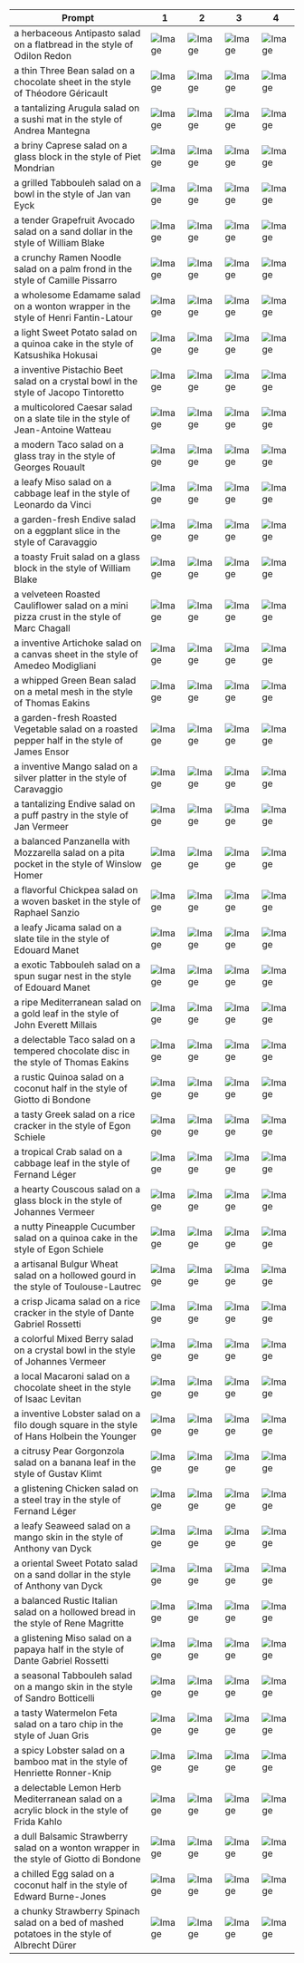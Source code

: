 | Prompt | 1 | 2 | 3 | 4 |
|-|-|-|-|-|
| a herbaceous Antipasto salad on a flatbread in the style of Odilon Redon | ![Image](https://salad-benchmark-public-assets.s3.us-east-2.amazonaws.com/sdxl/caa0b395-3687-4b57-b625-cad44e8e6888-0.jpg) | ![Image](https://salad-benchmark-public-assets.s3.us-east-2.amazonaws.com/sdxl/caa0b395-3687-4b57-b625-cad44e8e6888-1.jpg) | ![Image](https://salad-benchmark-public-assets.s3.us-east-2.amazonaws.com/sdxl/caa0b395-3687-4b57-b625-cad44e8e6888-2.jpg) | ![Image](https://salad-benchmark-public-assets.s3.us-east-2.amazonaws.com/sdxl/caa0b395-3687-4b57-b625-cad44e8e6888-3.jpg) |
| a thin Three Bean salad on a chocolate sheet in the style of Théodore Géricault | ![Image](https://salad-benchmark-public-assets.s3.us-east-2.amazonaws.com/sdxl/8ab86033-2ea0-41bd-bd8c-0c97dd962e5e-0.jpg) | ![Image](https://salad-benchmark-public-assets.s3.us-east-2.amazonaws.com/sdxl/8ab86033-2ea0-41bd-bd8c-0c97dd962e5e-1.jpg) | ![Image](https://salad-benchmark-public-assets.s3.us-east-2.amazonaws.com/sdxl/8ab86033-2ea0-41bd-bd8c-0c97dd962e5e-2.jpg) | ![Image](https://salad-benchmark-public-assets.s3.us-east-2.amazonaws.com/sdxl/8ab86033-2ea0-41bd-bd8c-0c97dd962e5e-3.jpg) |
| a tantalizing Arugula salad on a sushi mat in the style of Andrea Mantegna | ![Image](https://salad-benchmark-public-assets.s3.us-east-2.amazonaws.com/sdxl/f0e33a1b-ae22-4f2b-a564-5ad6328de55c-0.jpg) | ![Image](https://salad-benchmark-public-assets.s3.us-east-2.amazonaws.com/sdxl/f0e33a1b-ae22-4f2b-a564-5ad6328de55c-1.jpg) | ![Image](https://salad-benchmark-public-assets.s3.us-east-2.amazonaws.com/sdxl/f0e33a1b-ae22-4f2b-a564-5ad6328de55c-2.jpg) | ![Image](https://salad-benchmark-public-assets.s3.us-east-2.amazonaws.com/sdxl/f0e33a1b-ae22-4f2b-a564-5ad6328de55c-3.jpg) |
| a briny Caprese salad on a glass block in the style of Piet Mondrian | ![Image](https://salad-benchmark-public-assets.s3.us-east-2.amazonaws.com/sdxl/7f8bc449-57b9-414e-af4b-8cbb06699b23-0.jpg) | ![Image](https://salad-benchmark-public-assets.s3.us-east-2.amazonaws.com/sdxl/7f8bc449-57b9-414e-af4b-8cbb06699b23-1.jpg) | ![Image](https://salad-benchmark-public-assets.s3.us-east-2.amazonaws.com/sdxl/7f8bc449-57b9-414e-af4b-8cbb06699b23-2.jpg) | ![Image](https://salad-benchmark-public-assets.s3.us-east-2.amazonaws.com/sdxl/7f8bc449-57b9-414e-af4b-8cbb06699b23-3.jpg) |
| a grilled Tabbouleh salad on a bowl in the style of Jan van Eyck | ![Image](https://salad-benchmark-public-assets.s3.us-east-2.amazonaws.com/sdxl/724d5c3d-85cf-4faf-8166-6cd096f682d6-0.jpg) | ![Image](https://salad-benchmark-public-assets.s3.us-east-2.amazonaws.com/sdxl/724d5c3d-85cf-4faf-8166-6cd096f682d6-1.jpg) | ![Image](https://salad-benchmark-public-assets.s3.us-east-2.amazonaws.com/sdxl/724d5c3d-85cf-4faf-8166-6cd096f682d6-2.jpg) | ![Image](https://salad-benchmark-public-assets.s3.us-east-2.amazonaws.com/sdxl/724d5c3d-85cf-4faf-8166-6cd096f682d6-3.jpg) |
| a tender Grapefruit Avocado salad on a sand dollar in the style of William Blake | ![Image](https://salad-benchmark-public-assets.s3.us-east-2.amazonaws.com/sdxl/62b62133-f568-4a02-8e2c-64e4f34284c3-0.jpg) | ![Image](https://salad-benchmark-public-assets.s3.us-east-2.amazonaws.com/sdxl/62b62133-f568-4a02-8e2c-64e4f34284c3-1.jpg) | ![Image](https://salad-benchmark-public-assets.s3.us-east-2.amazonaws.com/sdxl/62b62133-f568-4a02-8e2c-64e4f34284c3-2.jpg) | ![Image](https://salad-benchmark-public-assets.s3.us-east-2.amazonaws.com/sdxl/62b62133-f568-4a02-8e2c-64e4f34284c3-3.jpg) |
| a crunchy Ramen Noodle salad on a palm frond in the style of Camille Pissarro | ![Image](https://salad-benchmark-public-assets.s3.us-east-2.amazonaws.com/sdxl/89bf35cf-5564-4cf3-9d8c-428b8b7bf821-0.jpg) | ![Image](https://salad-benchmark-public-assets.s3.us-east-2.amazonaws.com/sdxl/89bf35cf-5564-4cf3-9d8c-428b8b7bf821-1.jpg) | ![Image](https://salad-benchmark-public-assets.s3.us-east-2.amazonaws.com/sdxl/89bf35cf-5564-4cf3-9d8c-428b8b7bf821-2.jpg) | ![Image](https://salad-benchmark-public-assets.s3.us-east-2.amazonaws.com/sdxl/89bf35cf-5564-4cf3-9d8c-428b8b7bf821-3.jpg) |
| a wholesome Edamame salad on a wonton wrapper in the style of Henri Fantin-Latour | ![Image](https://salad-benchmark-public-assets.s3.us-east-2.amazonaws.com/sdxl/0e77860c-74cb-465f-a5d5-35a782538cda-0.jpg) | ![Image](https://salad-benchmark-public-assets.s3.us-east-2.amazonaws.com/sdxl/0e77860c-74cb-465f-a5d5-35a782538cda-1.jpg) | ![Image](https://salad-benchmark-public-assets.s3.us-east-2.amazonaws.com/sdxl/0e77860c-74cb-465f-a5d5-35a782538cda-2.jpg) | ![Image](https://salad-benchmark-public-assets.s3.us-east-2.amazonaws.com/sdxl/0e77860c-74cb-465f-a5d5-35a782538cda-3.jpg) |
| a light Sweet Potato salad on a quinoa cake in the style of Katsushika Hokusai | ![Image](https://salad-benchmark-public-assets.s3.us-east-2.amazonaws.com/sdxl/8c0020f1-3bcc-4b52-9835-692dc3c50ae2-0.jpg) | ![Image](https://salad-benchmark-public-assets.s3.us-east-2.amazonaws.com/sdxl/8c0020f1-3bcc-4b52-9835-692dc3c50ae2-1.jpg) | ![Image](https://salad-benchmark-public-assets.s3.us-east-2.amazonaws.com/sdxl/8c0020f1-3bcc-4b52-9835-692dc3c50ae2-2.jpg) | ![Image](https://salad-benchmark-public-assets.s3.us-east-2.amazonaws.com/sdxl/8c0020f1-3bcc-4b52-9835-692dc3c50ae2-3.jpg) |
| a inventive Pistachio Beet salad on a crystal bowl in the style of Jacopo Tintoretto | ![Image](https://salad-benchmark-public-assets.s3.us-east-2.amazonaws.com/sdxl/6d02bbbc-d00e-4dec-a445-ac125f4f2975-0.jpg) | ![Image](https://salad-benchmark-public-assets.s3.us-east-2.amazonaws.com/sdxl/6d02bbbc-d00e-4dec-a445-ac125f4f2975-1.jpg) | ![Image](https://salad-benchmark-public-assets.s3.us-east-2.amazonaws.com/sdxl/6d02bbbc-d00e-4dec-a445-ac125f4f2975-2.jpg) | ![Image](https://salad-benchmark-public-assets.s3.us-east-2.amazonaws.com/sdxl/6d02bbbc-d00e-4dec-a445-ac125f4f2975-3.jpg) |
| a multicolored Caesar salad on a slate tile in the style of Jean-Antoine Watteau | ![Image](https://salad-benchmark-public-assets.s3.us-east-2.amazonaws.com/sdxl/2d87ad08-e497-458f-962c-97653944e881-0.jpg) | ![Image](https://salad-benchmark-public-assets.s3.us-east-2.amazonaws.com/sdxl/2d87ad08-e497-458f-962c-97653944e881-1.jpg) | ![Image](https://salad-benchmark-public-assets.s3.us-east-2.amazonaws.com/sdxl/2d87ad08-e497-458f-962c-97653944e881-2.jpg) | ![Image](https://salad-benchmark-public-assets.s3.us-east-2.amazonaws.com/sdxl/2d87ad08-e497-458f-962c-97653944e881-3.jpg) |
| a modern Taco salad on a glass tray in the style of Georges Rouault | ![Image](https://salad-benchmark-public-assets.s3.us-east-2.amazonaws.com/sdxl/5a0ed27a-b0d5-4772-ad47-27ccfe58e43e-0.jpg) | ![Image](https://salad-benchmark-public-assets.s3.us-east-2.amazonaws.com/sdxl/5a0ed27a-b0d5-4772-ad47-27ccfe58e43e-1.jpg) | ![Image](https://salad-benchmark-public-assets.s3.us-east-2.amazonaws.com/sdxl/5a0ed27a-b0d5-4772-ad47-27ccfe58e43e-2.jpg) | ![Image](https://salad-benchmark-public-assets.s3.us-east-2.amazonaws.com/sdxl/5a0ed27a-b0d5-4772-ad47-27ccfe58e43e-3.jpg) |
| a leafy Miso salad on a cabbage leaf in the style of Leonardo da Vinci | ![Image](https://salad-benchmark-public-assets.s3.us-east-2.amazonaws.com/sdxl/01e90c96-9bcf-4a16-bebd-8595503598a9-0.jpg) | ![Image](https://salad-benchmark-public-assets.s3.us-east-2.amazonaws.com/sdxl/01e90c96-9bcf-4a16-bebd-8595503598a9-1.jpg) | ![Image](https://salad-benchmark-public-assets.s3.us-east-2.amazonaws.com/sdxl/01e90c96-9bcf-4a16-bebd-8595503598a9-2.jpg) | ![Image](https://salad-benchmark-public-assets.s3.us-east-2.amazonaws.com/sdxl/01e90c96-9bcf-4a16-bebd-8595503598a9-3.jpg) |
| a garden-fresh Endive salad on a eggplant slice in the style of Caravaggio | ![Image](https://salad-benchmark-public-assets.s3.us-east-2.amazonaws.com/sdxl/c0ec7b7a-45b3-423c-b9d2-ec1d316eed81-0.jpg) | ![Image](https://salad-benchmark-public-assets.s3.us-east-2.amazonaws.com/sdxl/c0ec7b7a-45b3-423c-b9d2-ec1d316eed81-1.jpg) | ![Image](https://salad-benchmark-public-assets.s3.us-east-2.amazonaws.com/sdxl/c0ec7b7a-45b3-423c-b9d2-ec1d316eed81-2.jpg) | ![Image](https://salad-benchmark-public-assets.s3.us-east-2.amazonaws.com/sdxl/c0ec7b7a-45b3-423c-b9d2-ec1d316eed81-3.jpg) |
| a toasty Fruit salad on a glass block in the style of William Blake | ![Image](https://salad-benchmark-public-assets.s3.us-east-2.amazonaws.com/sdxl/1dea8d83-406e-4eb7-97be-aff59c91bfbb-0.jpg) | ![Image](https://salad-benchmark-public-assets.s3.us-east-2.amazonaws.com/sdxl/1dea8d83-406e-4eb7-97be-aff59c91bfbb-1.jpg) | ![Image](https://salad-benchmark-public-assets.s3.us-east-2.amazonaws.com/sdxl/1dea8d83-406e-4eb7-97be-aff59c91bfbb-2.jpg) | ![Image](https://salad-benchmark-public-assets.s3.us-east-2.amazonaws.com/sdxl/1dea8d83-406e-4eb7-97be-aff59c91bfbb-3.jpg) |
| a velveteen Roasted Cauliflower salad on a mini pizza crust in the style of Marc Chagall | ![Image](https://salad-benchmark-public-assets.s3.us-east-2.amazonaws.com/sdxl/6fdf52e0-791a-4bee-9c97-d74e066e3de1-0.jpg) | ![Image](https://salad-benchmark-public-assets.s3.us-east-2.amazonaws.com/sdxl/6fdf52e0-791a-4bee-9c97-d74e066e3de1-1.jpg) | ![Image](https://salad-benchmark-public-assets.s3.us-east-2.amazonaws.com/sdxl/6fdf52e0-791a-4bee-9c97-d74e066e3de1-2.jpg) | ![Image](https://salad-benchmark-public-assets.s3.us-east-2.amazonaws.com/sdxl/6fdf52e0-791a-4bee-9c97-d74e066e3de1-3.jpg) |
| a inventive Artichoke salad on a canvas sheet in the style of Amedeo Modigliani | ![Image](https://salad-benchmark-public-assets.s3.us-east-2.amazonaws.com/sdxl/d15985c7-8041-4f11-abad-fc4786564106-0.jpg) | ![Image](https://salad-benchmark-public-assets.s3.us-east-2.amazonaws.com/sdxl/d15985c7-8041-4f11-abad-fc4786564106-1.jpg) | ![Image](https://salad-benchmark-public-assets.s3.us-east-2.amazonaws.com/sdxl/d15985c7-8041-4f11-abad-fc4786564106-2.jpg) | ![Image](https://salad-benchmark-public-assets.s3.us-east-2.amazonaws.com/sdxl/d15985c7-8041-4f11-abad-fc4786564106-3.jpg) |
| a whipped Green Bean salad on a metal mesh in the style of Thomas Eakins | ![Image](https://salad-benchmark-public-assets.s3.us-east-2.amazonaws.com/sdxl/d8b63a34-182b-4f88-943e-1a99f5cb9fe8-0.jpg) | ![Image](https://salad-benchmark-public-assets.s3.us-east-2.amazonaws.com/sdxl/d8b63a34-182b-4f88-943e-1a99f5cb9fe8-1.jpg) | ![Image](https://salad-benchmark-public-assets.s3.us-east-2.amazonaws.com/sdxl/d8b63a34-182b-4f88-943e-1a99f5cb9fe8-2.jpg) | ![Image](https://salad-benchmark-public-assets.s3.us-east-2.amazonaws.com/sdxl/d8b63a34-182b-4f88-943e-1a99f5cb9fe8-3.jpg) |
| a garden-fresh Roasted Vegetable salad on a roasted pepper half in the style of James Ensor | ![Image](https://salad-benchmark-public-assets.s3.us-east-2.amazonaws.com/sdxl/fb6c12d6-9803-4ff1-af7b-c46a79625c61-0.jpg) | ![Image](https://salad-benchmark-public-assets.s3.us-east-2.amazonaws.com/sdxl/fb6c12d6-9803-4ff1-af7b-c46a79625c61-1.jpg) | ![Image](https://salad-benchmark-public-assets.s3.us-east-2.amazonaws.com/sdxl/fb6c12d6-9803-4ff1-af7b-c46a79625c61-2.jpg) | ![Image](https://salad-benchmark-public-assets.s3.us-east-2.amazonaws.com/sdxl/fb6c12d6-9803-4ff1-af7b-c46a79625c61-3.jpg) |
| a inventive Mango salad on a silver platter in the style of Caravaggio | ![Image](https://salad-benchmark-public-assets.s3.us-east-2.amazonaws.com/sdxl/e506a119-28be-45fc-9339-e6a50872a38c-0.jpg) | ![Image](https://salad-benchmark-public-assets.s3.us-east-2.amazonaws.com/sdxl/e506a119-28be-45fc-9339-e6a50872a38c-1.jpg) | ![Image](https://salad-benchmark-public-assets.s3.us-east-2.amazonaws.com/sdxl/e506a119-28be-45fc-9339-e6a50872a38c-2.jpg) | ![Image](https://salad-benchmark-public-assets.s3.us-east-2.amazonaws.com/sdxl/e506a119-28be-45fc-9339-e6a50872a38c-3.jpg) |
| a tantalizing Endive salad on a puff pastry in the style of Jan Vermeer | ![Image](https://salad-benchmark-public-assets.s3.us-east-2.amazonaws.com/sdxl/b1341563-801b-49c7-ac52-c74782ac90ef-0.jpg) | ![Image](https://salad-benchmark-public-assets.s3.us-east-2.amazonaws.com/sdxl/b1341563-801b-49c7-ac52-c74782ac90ef-1.jpg) | ![Image](https://salad-benchmark-public-assets.s3.us-east-2.amazonaws.com/sdxl/b1341563-801b-49c7-ac52-c74782ac90ef-2.jpg) | ![Image](https://salad-benchmark-public-assets.s3.us-east-2.amazonaws.com/sdxl/b1341563-801b-49c7-ac52-c74782ac90ef-3.jpg) |
| a balanced Panzanella with Mozzarella salad on a pita pocket in the style of Winslow Homer | ![Image](https://salad-benchmark-public-assets.s3.us-east-2.amazonaws.com/sdxl/a7251be9-4e33-458d-84f2-33f9038ac619-0.jpg) | ![Image](https://salad-benchmark-public-assets.s3.us-east-2.amazonaws.com/sdxl/a7251be9-4e33-458d-84f2-33f9038ac619-1.jpg) | ![Image](https://salad-benchmark-public-assets.s3.us-east-2.amazonaws.com/sdxl/a7251be9-4e33-458d-84f2-33f9038ac619-2.jpg) | ![Image](https://salad-benchmark-public-assets.s3.us-east-2.amazonaws.com/sdxl/a7251be9-4e33-458d-84f2-33f9038ac619-3.jpg) |
| a flavorful Chickpea salad on a woven basket in the style of Raphael Sanzio | ![Image](https://salad-benchmark-public-assets.s3.us-east-2.amazonaws.com/sdxl/9a1cbfdf-7b8e-4835-a7bf-dd1980657840-0.jpg) | ![Image](https://salad-benchmark-public-assets.s3.us-east-2.amazonaws.com/sdxl/9a1cbfdf-7b8e-4835-a7bf-dd1980657840-1.jpg) | ![Image](https://salad-benchmark-public-assets.s3.us-east-2.amazonaws.com/sdxl/9a1cbfdf-7b8e-4835-a7bf-dd1980657840-2.jpg) | ![Image](https://salad-benchmark-public-assets.s3.us-east-2.amazonaws.com/sdxl/9a1cbfdf-7b8e-4835-a7bf-dd1980657840-3.jpg) |
| a leafy Jicama salad on a slate tile in the style of Edouard Manet | ![Image](https://salad-benchmark-public-assets.s3.us-east-2.amazonaws.com/sdxl/290a3f13-33e2-42e7-92cb-74fbf4f52115-0.jpg) | ![Image](https://salad-benchmark-public-assets.s3.us-east-2.amazonaws.com/sdxl/290a3f13-33e2-42e7-92cb-74fbf4f52115-1.jpg) | ![Image](https://salad-benchmark-public-assets.s3.us-east-2.amazonaws.com/sdxl/290a3f13-33e2-42e7-92cb-74fbf4f52115-2.jpg) | ![Image](https://salad-benchmark-public-assets.s3.us-east-2.amazonaws.com/sdxl/290a3f13-33e2-42e7-92cb-74fbf4f52115-3.jpg) |
| a exotic Tabbouleh salad on a spun sugar nest in the style of Edouard Manet | ![Image](https://salad-benchmark-public-assets.s3.us-east-2.amazonaws.com/sdxl/33f19329-82ac-4ca6-8319-adedb92c0b5b-0.jpg) | ![Image](https://salad-benchmark-public-assets.s3.us-east-2.amazonaws.com/sdxl/33f19329-82ac-4ca6-8319-adedb92c0b5b-1.jpg) | ![Image](https://salad-benchmark-public-assets.s3.us-east-2.amazonaws.com/sdxl/33f19329-82ac-4ca6-8319-adedb92c0b5b-2.jpg) | ![Image](https://salad-benchmark-public-assets.s3.us-east-2.amazonaws.com/sdxl/33f19329-82ac-4ca6-8319-adedb92c0b5b-3.jpg) |
| a ripe Mediterranean salad on a gold leaf in the style of John Everett Millais | ![Image](https://salad-benchmark-public-assets.s3.us-east-2.amazonaws.com/sdxl/94e9a958-eacb-4b02-a431-3da5ed7116d3-0.jpg) | ![Image](https://salad-benchmark-public-assets.s3.us-east-2.amazonaws.com/sdxl/94e9a958-eacb-4b02-a431-3da5ed7116d3-1.jpg) | ![Image](https://salad-benchmark-public-assets.s3.us-east-2.amazonaws.com/sdxl/94e9a958-eacb-4b02-a431-3da5ed7116d3-2.jpg) | ![Image](https://salad-benchmark-public-assets.s3.us-east-2.amazonaws.com/sdxl/94e9a958-eacb-4b02-a431-3da5ed7116d3-3.jpg) |
| a delectable Taco salad on a tempered chocolate disc in the style of Thomas Eakins | ![Image](https://salad-benchmark-public-assets.s3.us-east-2.amazonaws.com/sdxl/0cfa645d-a64a-4523-aeb6-fd21985e11a2-0.jpg) | ![Image](https://salad-benchmark-public-assets.s3.us-east-2.amazonaws.com/sdxl/0cfa645d-a64a-4523-aeb6-fd21985e11a2-1.jpg) | ![Image](https://salad-benchmark-public-assets.s3.us-east-2.amazonaws.com/sdxl/0cfa645d-a64a-4523-aeb6-fd21985e11a2-2.jpg) | ![Image](https://salad-benchmark-public-assets.s3.us-east-2.amazonaws.com/sdxl/0cfa645d-a64a-4523-aeb6-fd21985e11a2-3.jpg) |
| a rustic Quinoa salad on a coconut half in the style of Giotto di Bondone | ![Image](https://salad-benchmark-public-assets.s3.us-east-2.amazonaws.com/sdxl/5a2d3159-8b7c-4d2f-be62-2c9b40b99eb0-0.jpg) | ![Image](https://salad-benchmark-public-assets.s3.us-east-2.amazonaws.com/sdxl/5a2d3159-8b7c-4d2f-be62-2c9b40b99eb0-1.jpg) | ![Image](https://salad-benchmark-public-assets.s3.us-east-2.amazonaws.com/sdxl/5a2d3159-8b7c-4d2f-be62-2c9b40b99eb0-2.jpg) | ![Image](https://salad-benchmark-public-assets.s3.us-east-2.amazonaws.com/sdxl/5a2d3159-8b7c-4d2f-be62-2c9b40b99eb0-3.jpg) |
| a tasty Greek salad on a rice cracker in the style of Egon Schiele | ![Image](https://salad-benchmark-public-assets.s3.us-east-2.amazonaws.com/sdxl/3e26b433-9e22-4ca3-8c36-b6db5876ca2e-0.jpg) | ![Image](https://salad-benchmark-public-assets.s3.us-east-2.amazonaws.com/sdxl/3e26b433-9e22-4ca3-8c36-b6db5876ca2e-1.jpg) | ![Image](https://salad-benchmark-public-assets.s3.us-east-2.amazonaws.com/sdxl/3e26b433-9e22-4ca3-8c36-b6db5876ca2e-2.jpg) | ![Image](https://salad-benchmark-public-assets.s3.us-east-2.amazonaws.com/sdxl/3e26b433-9e22-4ca3-8c36-b6db5876ca2e-3.jpg) |
| a tropical Crab salad on a cabbage leaf in the style of Fernand Léger | ![Image](https://salad-benchmark-public-assets.s3.us-east-2.amazonaws.com/sdxl/ea7fa9d3-655f-43b8-bd51-5701c3df9817-0.jpg) | ![Image](https://salad-benchmark-public-assets.s3.us-east-2.amazonaws.com/sdxl/ea7fa9d3-655f-43b8-bd51-5701c3df9817-1.jpg) | ![Image](https://salad-benchmark-public-assets.s3.us-east-2.amazonaws.com/sdxl/ea7fa9d3-655f-43b8-bd51-5701c3df9817-2.jpg) | ![Image](https://salad-benchmark-public-assets.s3.us-east-2.amazonaws.com/sdxl/ea7fa9d3-655f-43b8-bd51-5701c3df9817-3.jpg) |
| a hearty Couscous salad on a glass block in the style of Johannes Vermeer | ![Image](https://salad-benchmark-public-assets.s3.us-east-2.amazonaws.com/sdxl/1b2c7ea8-b589-4917-8690-97b45a9c444d-0.jpg) | ![Image](https://salad-benchmark-public-assets.s3.us-east-2.amazonaws.com/sdxl/1b2c7ea8-b589-4917-8690-97b45a9c444d-1.jpg) | ![Image](https://salad-benchmark-public-assets.s3.us-east-2.amazonaws.com/sdxl/1b2c7ea8-b589-4917-8690-97b45a9c444d-2.jpg) | ![Image](https://salad-benchmark-public-assets.s3.us-east-2.amazonaws.com/sdxl/1b2c7ea8-b589-4917-8690-97b45a9c444d-3.jpg) |
| a nutty Pineapple Cucumber salad on a quinoa cake in the style of Egon Schiele | ![Image](https://salad-benchmark-public-assets.s3.us-east-2.amazonaws.com/sdxl/5ee7f7b4-ca90-4b09-a5a2-7a8b48952c02-0.jpg) | ![Image](https://salad-benchmark-public-assets.s3.us-east-2.amazonaws.com/sdxl/5ee7f7b4-ca90-4b09-a5a2-7a8b48952c02-1.jpg) | ![Image](https://salad-benchmark-public-assets.s3.us-east-2.amazonaws.com/sdxl/5ee7f7b4-ca90-4b09-a5a2-7a8b48952c02-2.jpg) | ![Image](https://salad-benchmark-public-assets.s3.us-east-2.amazonaws.com/sdxl/5ee7f7b4-ca90-4b09-a5a2-7a8b48952c02-3.jpg) |
| a artisanal Bulgur Wheat salad on a hollowed gourd in the style of Toulouse-Lautrec | ![Image](https://salad-benchmark-public-assets.s3.us-east-2.amazonaws.com/sdxl/9bd130b0-f567-4347-9d6c-6bd6f0cc0aea-0.jpg) | ![Image](https://salad-benchmark-public-assets.s3.us-east-2.amazonaws.com/sdxl/9bd130b0-f567-4347-9d6c-6bd6f0cc0aea-1.jpg) | ![Image](https://salad-benchmark-public-assets.s3.us-east-2.amazonaws.com/sdxl/9bd130b0-f567-4347-9d6c-6bd6f0cc0aea-2.jpg) | ![Image](https://salad-benchmark-public-assets.s3.us-east-2.amazonaws.com/sdxl/9bd130b0-f567-4347-9d6c-6bd6f0cc0aea-3.jpg) |
| a crisp Jicama salad on a rice cracker in the style of Dante Gabriel Rossetti | ![Image](https://salad-benchmark-public-assets.s3.us-east-2.amazonaws.com/sdxl/0e20b697-2406-4f30-b015-e480f7aa28d8-0.jpg) | ![Image](https://salad-benchmark-public-assets.s3.us-east-2.amazonaws.com/sdxl/0e20b697-2406-4f30-b015-e480f7aa28d8-1.jpg) | ![Image](https://salad-benchmark-public-assets.s3.us-east-2.amazonaws.com/sdxl/0e20b697-2406-4f30-b015-e480f7aa28d8-2.jpg) | ![Image](https://salad-benchmark-public-assets.s3.us-east-2.amazonaws.com/sdxl/0e20b697-2406-4f30-b015-e480f7aa28d8-3.jpg) |
| a colorful Mixed Berry salad on a crystal bowl in the style of Johannes Vermeer | ![Image](https://salad-benchmark-public-assets.s3.us-east-2.amazonaws.com/sdxl/c189c315-ba6e-4254-af03-7901c55f8c1c-0.jpg) | ![Image](https://salad-benchmark-public-assets.s3.us-east-2.amazonaws.com/sdxl/c189c315-ba6e-4254-af03-7901c55f8c1c-1.jpg) | ![Image](https://salad-benchmark-public-assets.s3.us-east-2.amazonaws.com/sdxl/c189c315-ba6e-4254-af03-7901c55f8c1c-2.jpg) | ![Image](https://salad-benchmark-public-assets.s3.us-east-2.amazonaws.com/sdxl/c189c315-ba6e-4254-af03-7901c55f8c1c-3.jpg) |
| a local Macaroni salad on a chocolate sheet in the style of Isaac Levitan | ![Image](https://salad-benchmark-public-assets.s3.us-east-2.amazonaws.com/sdxl/becb4570-d0a7-4b2c-9242-3b2fb9b9e7f9-0.jpg) | ![Image](https://salad-benchmark-public-assets.s3.us-east-2.amazonaws.com/sdxl/becb4570-d0a7-4b2c-9242-3b2fb9b9e7f9-1.jpg) | ![Image](https://salad-benchmark-public-assets.s3.us-east-2.amazonaws.com/sdxl/becb4570-d0a7-4b2c-9242-3b2fb9b9e7f9-2.jpg) | ![Image](https://salad-benchmark-public-assets.s3.us-east-2.amazonaws.com/sdxl/becb4570-d0a7-4b2c-9242-3b2fb9b9e7f9-3.jpg) |
| a inventive Lobster salad on a filo dough square in the style of Hans Holbein the Younger | ![Image](https://salad-benchmark-public-assets.s3.us-east-2.amazonaws.com/sdxl/af18f70b-b336-4c97-9d2f-d1416d361d48-0.jpg) | ![Image](https://salad-benchmark-public-assets.s3.us-east-2.amazonaws.com/sdxl/af18f70b-b336-4c97-9d2f-d1416d361d48-1.jpg) | ![Image](https://salad-benchmark-public-assets.s3.us-east-2.amazonaws.com/sdxl/af18f70b-b336-4c97-9d2f-d1416d361d48-2.jpg) | ![Image](https://salad-benchmark-public-assets.s3.us-east-2.amazonaws.com/sdxl/af18f70b-b336-4c97-9d2f-d1416d361d48-3.jpg) |
| a citrusy Pear Gorgonzola salad on a banana leaf in the style of Gustav Klimt | ![Image](https://salad-benchmark-public-assets.s3.us-east-2.amazonaws.com/sdxl/c01d276e-10e7-4b99-ba3c-4a792015f2c5-0.jpg) | ![Image](https://salad-benchmark-public-assets.s3.us-east-2.amazonaws.com/sdxl/c01d276e-10e7-4b99-ba3c-4a792015f2c5-1.jpg) | ![Image](https://salad-benchmark-public-assets.s3.us-east-2.amazonaws.com/sdxl/c01d276e-10e7-4b99-ba3c-4a792015f2c5-2.jpg) | ![Image](https://salad-benchmark-public-assets.s3.us-east-2.amazonaws.com/sdxl/c01d276e-10e7-4b99-ba3c-4a792015f2c5-3.jpg) |
| a glistening Chicken salad on a steel tray in the style of Fernand Léger | ![Image](https://salad-benchmark-public-assets.s3.us-east-2.amazonaws.com/sdxl/418c97c0-7f44-4701-8155-6dfec7c08926-0.jpg) | ![Image](https://salad-benchmark-public-assets.s3.us-east-2.amazonaws.com/sdxl/418c97c0-7f44-4701-8155-6dfec7c08926-1.jpg) | ![Image](https://salad-benchmark-public-assets.s3.us-east-2.amazonaws.com/sdxl/418c97c0-7f44-4701-8155-6dfec7c08926-2.jpg) | ![Image](https://salad-benchmark-public-assets.s3.us-east-2.amazonaws.com/sdxl/418c97c0-7f44-4701-8155-6dfec7c08926-3.jpg) |
| a leafy Seaweed salad on a mango skin in the style of Anthony van Dyck | ![Image](https://salad-benchmark-public-assets.s3.us-east-2.amazonaws.com/sdxl/8ffa5149-8d7f-494d-9d8b-3921d4f534d0-0.jpg) | ![Image](https://salad-benchmark-public-assets.s3.us-east-2.amazonaws.com/sdxl/8ffa5149-8d7f-494d-9d8b-3921d4f534d0-1.jpg) | ![Image](https://salad-benchmark-public-assets.s3.us-east-2.amazonaws.com/sdxl/8ffa5149-8d7f-494d-9d8b-3921d4f534d0-2.jpg) | ![Image](https://salad-benchmark-public-assets.s3.us-east-2.amazonaws.com/sdxl/8ffa5149-8d7f-494d-9d8b-3921d4f534d0-3.jpg) |
| a oriental Sweet Potato salad on a sand dollar in the style of Anthony van Dyck | ![Image](https://salad-benchmark-public-assets.s3.us-east-2.amazonaws.com/sdxl/519724bd-4719-4abf-829c-085a983b2bd2-0.jpg) | ![Image](https://salad-benchmark-public-assets.s3.us-east-2.amazonaws.com/sdxl/519724bd-4719-4abf-829c-085a983b2bd2-1.jpg) | ![Image](https://salad-benchmark-public-assets.s3.us-east-2.amazonaws.com/sdxl/519724bd-4719-4abf-829c-085a983b2bd2-2.jpg) | ![Image](https://salad-benchmark-public-assets.s3.us-east-2.amazonaws.com/sdxl/519724bd-4719-4abf-829c-085a983b2bd2-3.jpg) |
| a balanced Rustic Italian salad on a hollowed bread in the style of Rene Magritte | ![Image](https://salad-benchmark-public-assets.s3.us-east-2.amazonaws.com/sdxl/ddbab0f5-8c96-45ad-a230-623377d57f13-0.jpg) | ![Image](https://salad-benchmark-public-assets.s3.us-east-2.amazonaws.com/sdxl/ddbab0f5-8c96-45ad-a230-623377d57f13-1.jpg) | ![Image](https://salad-benchmark-public-assets.s3.us-east-2.amazonaws.com/sdxl/ddbab0f5-8c96-45ad-a230-623377d57f13-2.jpg) | ![Image](https://salad-benchmark-public-assets.s3.us-east-2.amazonaws.com/sdxl/ddbab0f5-8c96-45ad-a230-623377d57f13-3.jpg) |
| a glistening Miso salad on a papaya half in the style of Dante Gabriel Rossetti | ![Image](https://salad-benchmark-public-assets.s3.us-east-2.amazonaws.com/sdxl/ccdbab89-a5cb-4bdc-b926-aab6a05ce717-0.jpg) | ![Image](https://salad-benchmark-public-assets.s3.us-east-2.amazonaws.com/sdxl/ccdbab89-a5cb-4bdc-b926-aab6a05ce717-1.jpg) | ![Image](https://salad-benchmark-public-assets.s3.us-east-2.amazonaws.com/sdxl/ccdbab89-a5cb-4bdc-b926-aab6a05ce717-2.jpg) | ![Image](https://salad-benchmark-public-assets.s3.us-east-2.amazonaws.com/sdxl/ccdbab89-a5cb-4bdc-b926-aab6a05ce717-3.jpg) |
| a seasonal Tabbouleh salad on a mango skin in the style of Sandro Botticelli | ![Image](https://salad-benchmark-public-assets.s3.us-east-2.amazonaws.com/sdxl/f8eb4995-873d-40ad-b121-7075f853f462-0.jpg) | ![Image](https://salad-benchmark-public-assets.s3.us-east-2.amazonaws.com/sdxl/f8eb4995-873d-40ad-b121-7075f853f462-1.jpg) | ![Image](https://salad-benchmark-public-assets.s3.us-east-2.amazonaws.com/sdxl/f8eb4995-873d-40ad-b121-7075f853f462-2.jpg) | ![Image](https://salad-benchmark-public-assets.s3.us-east-2.amazonaws.com/sdxl/f8eb4995-873d-40ad-b121-7075f853f462-3.jpg) |
| a tasty Watermelon Feta salad on a taro chip in the style of Juan Gris | ![Image](https://salad-benchmark-public-assets.s3.us-east-2.amazonaws.com/sdxl/efe824f7-4ce5-477b-ab6b-5624f3671494-0.jpg) | ![Image](https://salad-benchmark-public-assets.s3.us-east-2.amazonaws.com/sdxl/efe824f7-4ce5-477b-ab6b-5624f3671494-1.jpg) | ![Image](https://salad-benchmark-public-assets.s3.us-east-2.amazonaws.com/sdxl/efe824f7-4ce5-477b-ab6b-5624f3671494-2.jpg) | ![Image](https://salad-benchmark-public-assets.s3.us-east-2.amazonaws.com/sdxl/efe824f7-4ce5-477b-ab6b-5624f3671494-3.jpg) |
| a spicy Lobster salad on a bamboo mat in the style of Henriette Ronner-Knip | ![Image](https://salad-benchmark-public-assets.s3.us-east-2.amazonaws.com/sdxl/3131a8c0-ca83-4bab-82b9-1df0939411aa-0.jpg) | ![Image](https://salad-benchmark-public-assets.s3.us-east-2.amazonaws.com/sdxl/3131a8c0-ca83-4bab-82b9-1df0939411aa-1.jpg) | ![Image](https://salad-benchmark-public-assets.s3.us-east-2.amazonaws.com/sdxl/3131a8c0-ca83-4bab-82b9-1df0939411aa-2.jpg) | ![Image](https://salad-benchmark-public-assets.s3.us-east-2.amazonaws.com/sdxl/3131a8c0-ca83-4bab-82b9-1df0939411aa-3.jpg) |
| a delectable Lemon Herb Mediterranean salad on a acrylic block in the style of Frida Kahlo | ![Image](https://salad-benchmark-public-assets.s3.us-east-2.amazonaws.com/sdxl/3d58468a-fddd-4b6e-9fdf-81dd6ccf2eff-0.jpg) | ![Image](https://salad-benchmark-public-assets.s3.us-east-2.amazonaws.com/sdxl/3d58468a-fddd-4b6e-9fdf-81dd6ccf2eff-1.jpg) | ![Image](https://salad-benchmark-public-assets.s3.us-east-2.amazonaws.com/sdxl/3d58468a-fddd-4b6e-9fdf-81dd6ccf2eff-2.jpg) | ![Image](https://salad-benchmark-public-assets.s3.us-east-2.amazonaws.com/sdxl/3d58468a-fddd-4b6e-9fdf-81dd6ccf2eff-3.jpg) |
| a dull Balsamic Strawberry salad on a wonton wrapper in the style of Giotto di Bondone | ![Image](https://salad-benchmark-public-assets.s3.us-east-2.amazonaws.com/sdxl/431189bf-571d-4fe6-82ee-869a57cae4c1-0.jpg) | ![Image](https://salad-benchmark-public-assets.s3.us-east-2.amazonaws.com/sdxl/431189bf-571d-4fe6-82ee-869a57cae4c1-1.jpg) | ![Image](https://salad-benchmark-public-assets.s3.us-east-2.amazonaws.com/sdxl/431189bf-571d-4fe6-82ee-869a57cae4c1-2.jpg) | ![Image](https://salad-benchmark-public-assets.s3.us-east-2.amazonaws.com/sdxl/431189bf-571d-4fe6-82ee-869a57cae4c1-3.jpg) |
| a chilled Egg salad on a coconut half in the style of Edward Burne-Jones | ![Image](https://salad-benchmark-public-assets.s3.us-east-2.amazonaws.com/sdxl/0f8e4382-2d50-4f59-9121-abe8f3ea032d-0.jpg) | ![Image](https://salad-benchmark-public-assets.s3.us-east-2.amazonaws.com/sdxl/0f8e4382-2d50-4f59-9121-abe8f3ea032d-1.jpg) | ![Image](https://salad-benchmark-public-assets.s3.us-east-2.amazonaws.com/sdxl/0f8e4382-2d50-4f59-9121-abe8f3ea032d-2.jpg) | ![Image](https://salad-benchmark-public-assets.s3.us-east-2.amazonaws.com/sdxl/0f8e4382-2d50-4f59-9121-abe8f3ea032d-3.jpg) |
| a chunky Strawberry Spinach salad on a bed of mashed potatoes in the style of Albrecht Dürer | ![Image](https://salad-benchmark-public-assets.s3.us-east-2.amazonaws.com/sdxl/c9244346-d072-4592-931a-fbc74874b19c-0.jpg) | ![Image](https://salad-benchmark-public-assets.s3.us-east-2.amazonaws.com/sdxl/c9244346-d072-4592-931a-fbc74874b19c-1.jpg) | ![Image](https://salad-benchmark-public-assets.s3.us-east-2.amazonaws.com/sdxl/c9244346-d072-4592-931a-fbc74874b19c-2.jpg) | ![Image](https://salad-benchmark-public-assets.s3.us-east-2.amazonaws.com/sdxl/c9244346-d072-4592-931a-fbc74874b19c-3.jpg) |
